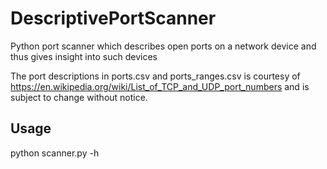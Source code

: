 # DescriptivePortScanner
Python port scanner which describes open ports on a network device and thus gives insight into such devices

The port descriptions in ports.csv and ports_ranges.csv is courtesy of https://en.wikipedia.org/wiki/List_of_TCP_and_UDP_port_numbers and is subject to change without notice.

## Usage

python scanner.py -h